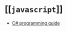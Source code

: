 # [[`javascript`]]
- [C# programming guide](https://docs.microsoft.com/en-us/dotnet/csharp/programming-guide/)